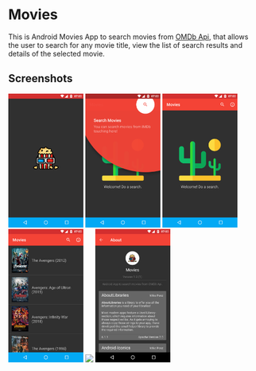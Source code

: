 # Movies

This is Android Movies App to search movies from [OMDb Api](http://www.omdbapi.com/), that allows the user to search for any movie title, view the list of search results and details of the selected movie.

## Screenshots
<img src="https://raw.githubusercontent.com/Kelvao/Movies/master/screenshots/Splash%20Screen.png?raw=true" width="30%"> <img src="https://raw.githubusercontent.com/Kelvao/Movies/master/screenshots/Tutorial.png?raw=true" width="30%"> <img src="https://raw.githubusercontent.com/Kelvao/Movies/master/screenshots/Welcome%20Screen.png?raw=true" width="30%">
<img src="https://raw.githubusercontent.com/Kelvao/Movies/master/screenshots/Search%20Results.png?raw=true" width="30%"> <img src="https://raw.githubusercontent.com/Kelvao/Movies/master/screenshots/Movie%20Details.gif?raw=true" width="30%"> <img src="https://raw.githubusercontent.com/Kelvao/Movies/master/screenshots/About%20Screen.png?raw=true" width="30%">
